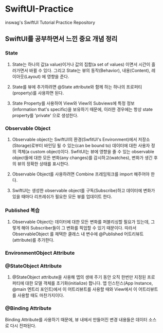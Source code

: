 # SwiftUI-Practice
inswag's SwiftUI Tutorial Practice Repository

## SwiftUI를 공부하면서 느낀 중요 개념 정리

### State 

1. State는 하나의 값(a value)이거나 값의 집합(a set of values) 이면서 시간이 흘러가면서 바뀔 수 있다. 그리고 State는 뷰의 동작(Behavior), 내용(Content), 레이아웃(Layout) 에 영향을 준다.

2. State를 뷰에 추가하려면 @State attribute와 함께 하는 하나의 프로퍼티(property)를 사용하면 된다. 

3. State Property를 사용하여 View와 View의 Subviews에 특정 정보(information that's specific)을 보유하기 때문에, 이러한 경우에는 항상 state property를 'private' 으로 생성한다.

### Observable Object

1. Observable object는 SwiftUI의 환경(SwfitUI's Environment)에서 저장소(Storage)로부터 바인딩 될 수 있는(can be bound to) 데이터에 대한 사용자 정의 객체(a custom object)이다. SwfitUI는 뷰에 영향을 줄 수 있는 observable object들에 대한 모든 변화(any changes)를 감시하고(watches), 변화가 생긴 후의 뷰의 정확한 상태를 표시한다.

2. Observable Object를 사용하려면 Combine 프레임워크를 import 해주어야 한다.

3. SwiftUI는 생성한 observable object를 구독(Subscribe)하고 데이터에 변화가 있을 때마다 리프레쉬가 필요한 모든 뷰를 업데이트 한다.

### Published 복습

1. Observable Object는 데이터에 대한 모든 변화를 퍼블리싱할 필요가 있는데, 그렇게 해야 Subscriber들이 그 변화를 픽업할 수 있기 때문이다. 따라서 ObservableObject 를 채택한 클래스 내 변수에 @Published 어트리뷰트(attribute)를 추가한다.

### EnvironmentObject Attribute

### @StateObject Attribute

1. @StateObject attribute을 사용해 앱의 생애 주기 동안 오직 한번만 지정된 프로퍼티에 대한 모델 객체를 초기화(initialize) 합니다. 앱 인스턴스(App Instance, @main 엔트리 포인트)에서 이 어트리뷰트를 사용할 때와 View에서 이 어트리뷰트를 사용할 때도 마찬가지이다.

### @Binding Attribute

Binding Attribute를 사용하기 때문에, 뷰 내에서 만들어진 변경 내용들은 데이터 소스로 다시 전파된다.

